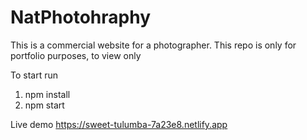 # NatPhotohraphy

This is a commercial website for a photographer.
This repo is only for portfolio purposes, to view only

To start run 
1. npm install
2. npm start

Live demo
https://sweet-tulumba-7a23e8.netlify.app

